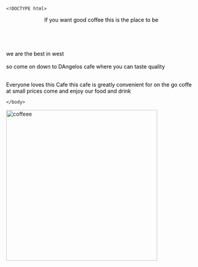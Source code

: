 	<!DOCTYPE html>
<html>
<head>
<meta name="viewport" content="width=device-width, initial-scale=1">
<style>
body, html {
  height: 100%;
  margin: 0;
}

.bg {
  /* The image used */
  background-image: url("https://img.freepik.com/free-photo/courier-protective-mask-medical-gloves-delivers-takeaway-food-coffee-delivery-service-quarantine-disease-outbreak-coronavirus-covid-19-pandemic-conditions_192729-321.jpg?size=626&ext=jpg");

  /* Full height */
  height: 100%; 

  /* Center and scale the image nicely */
  background-position: center;
  background-repeat: no-repeat;
  background-size: cover;
}
</style>
</head>
<body>

<div class="bg"></div>

<header style="color:black;">If you want good coffee this is the place to be</header>
  <br>      
  <section style="color:black;">we are the best in west</section>
    <br>    
  <footer style="color:black;">so come on down to DAngelos cafe where you can taste quality</footer>
      <br>
  <p style="color:black;">
	Everyone loves this Cafe this cafe is greatly convenient for on the go coffe at small prices come and enjoy our food and drink
    </p>
   
    </body>
<img src="https://foodstuffmall.com/wp-content/uploads/2020/02/Make-Your-Celebrations-a-Bit-More-Joyful-By-Serving-Coffee.jpg" alt="coffeee" width="400">

   

</style>

<body>


</body>
</html>
